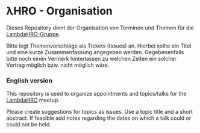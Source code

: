 # λHRO - Organisation

Dieses Repository dient der Organisation von Terminen und Themen für die
[LambdaHRO-Gruppe](https://www.lambdahro.de/).

Bitte legt Themenvorschläge als Tickets (Issues) an. Hierbei sollte ein 
Titel und eine kurze Zusammenfassung angegeben werden. Gegebenenfalls bitte
noch einen Vermerk hinterlassen zu welchen Zeiten ein solcher Vortrag 
möglich bzw. nicht möglich wäre.

### English version

This repository is used to organize appointments and topics/talks for the
[LambdaHRO](https://www.lambdahro.de/) meetup.

Please create suggestions for topics as issues. Use a topic title and a
short abstract. If feasible add notes regarding the dates on which a talk
could or could not be held.
